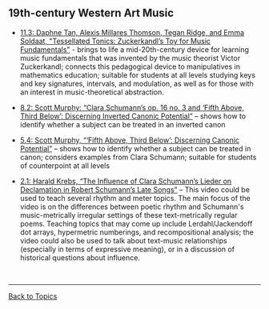 ## 19th-century Western Art Music

- [11.3: Daphne Tan, Alexis Millares Thomson, Tegan Ridge, and Emma Soldaat, "Tessellated Tonics: Zuckerkandl’s Toy for Music Fundamentals"](https://www.smt-v.org/archives/volume11.html#tessellated-tonics-zuckerkandls-toy-for-music-fundamentals) - brings to life a mid-20th-century device for learning music fundamentals that was invented by the music theorist Victor Zuckerkandl; connects this pedagogical device to manipulatives in mathematics education; suitable for students at all levels studying keys and key signatures, intervals, and modulation, as well as for those with an interest in music-theoretical abstraction.

- [8.2: Scott Murphy: “Clara Schumann’s op. 16 no. 3 and ‘Fifth Above, Third Below’: Discerning Inverted Canonic Potential”](https://www.smt-v.org/archives/volume8.html#clara-schumanns-op-16-no-3-and-fifth-above-third-below-discerning-inverted-canonic-potential) – shows how to identify whether a subject can be treated in an inverted canon

- [5.4: Scott Murphy, “‘Fifth Above, Third Below’: Discerning Canonic Potential”](https://www.smt-v.org/archives/volume5.html#fifth-above-third-below-discerning-canonic-potential) – shows how to identify whether a subject can be treated in canon; considers examples from Clara Schumann; suitable for students of counterpoint at all levels

- [2.1: Harald Krebs, “The Influence of Clara Schumann’s Lieder on Declamation in Robert Schumann’s Late Songs”](https://www.smt-v.org/archives/volume2.html#the-influence-of-clara-schumanns-lieder-on-declamation-in-robert-schumanns-late-songs) – This video could be used to teach several rhythm and meter topics. The main focus of the video is on the differences between poetic rhythm and Schumann's music-metrically irregular settings of these text-metrically regular poems. Teaching topics that may come up include Lerdahl/Jackendoff dot arrays, hypermetric numberings, and recompositional analysis; the video could also be used to talk about text-music relationships (especially in terms of expressive meaning), or in a discussion of historical questions about influence.

<p>&nbsp;</p>
<hr>

[Back to Topics](index.html)
